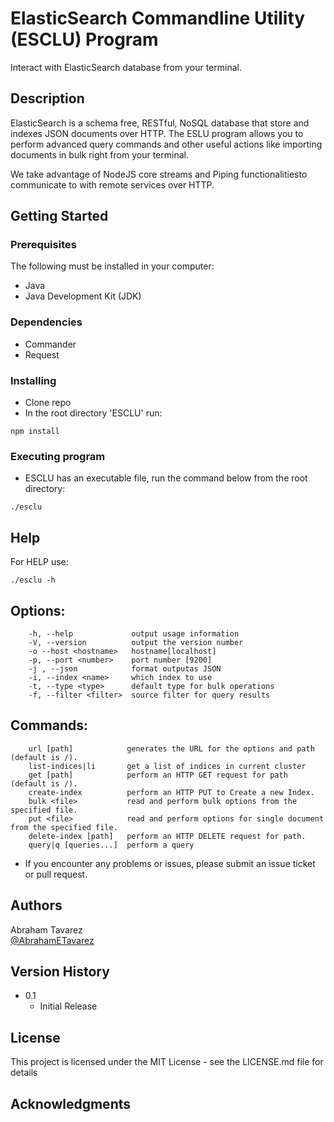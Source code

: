 # ElasticSearch Commandline Utility (ESCLU) Program

Interact with ElasticSearch database from your terminal.

## Description

ElasticSearch is a schema free, RESTful, NoSQL database that store and indexes JSON documents over HTTP.
The ESLU program allows you to perform advanced query commands and other useful actions like importing documents in bulk right from your terminal.

We take advantage of NodeJS core streams and Piping functionalitiesto communicate to with remote services over HTTP.

## Getting Started

### Prerequisites

The following must be installed in your computer:

- Java
- Java Development Kit (JDK)

### Dependencies

- Commander
- Request

### Installing

- Clone repo
- In the root directory 'ESCLU' run:

```
npm install
```

### Executing program

- ESCLU has an executable file, run the command below from the root directory:

```
./esclu
```

## Help

For HELP use:

```
./esclu -h
```

## Options:

```
    -h, --help             output usage information
    -V, --version          output the version number
    -o --host <hostname>   hostname[localhost]
    -p, --port <number>    port number [9200]
    -j , --json            format outputas JSON
    -i, --index <name>     which index to use
    -t, --type <type>      default type for bulk operations
    -f, --filter <filter>  source filter for query results
```

## Commands:

```
    url [path]            generates the URL for the options and path (default is /).
    list-indices|li       get a list of indices in current cluster
    get [path]            perform an HTTP GET request for path (default is /).
    create-index          perform an HTTP PUT to Create a new Index.
    bulk <file>           read and perform bulk options from the specified file.
    put <file>            read and perform options for single document from the specified file.
    delete-index [path]   perform an HTTP DELETE request for path.
    query|q [queries...]  perform a query
```

- If you encounter any problems or issues, please submit an issue ticket or pull request.

## Authors

Abraham Tavarez  
[@AbrahamETavarez](https://www.linkedin.com/in/abrahametavarez/)

## Version History

- 0.1
  - Initial Release

## License

This project is licensed under the MIT License - see the LICENSE.md file for details

## Acknowledgments
